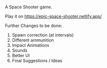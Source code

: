 A Space Shooter game.

Play it on https://epic-space-shooter.netlify.app/

Further Changes to be done:

1. Spawn correction (at intervals)
2. Different ammunition
3. Impact Animations
4. Sounds
5. Better UI
6. Final Suggestions / Ideas 
